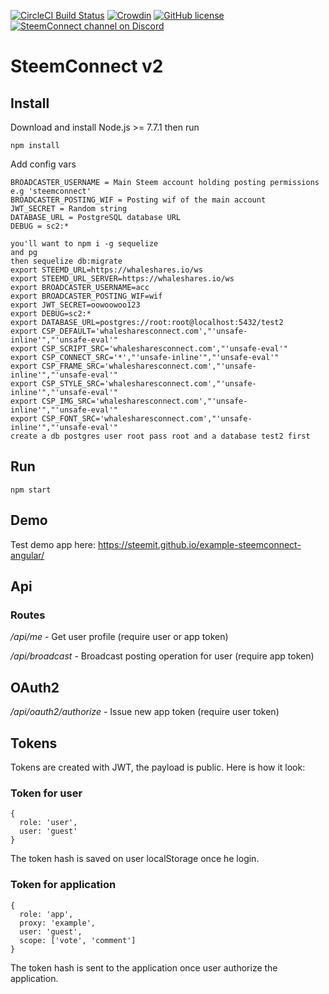[![CircleCI Build Status](https://circleci.com/gh/steemit/sc2.svg?style=shield&circle-token=:circle-token)](https://circleci.com/gh/steemit/sc2)
[![Crowdin](https://d322cqt584bo4o.cloudfront.net/steemconnect/localized.svg)](https://crowdin.com/project/steemconnect)
[![GitHub license](https://img.shields.io/badge/license-MIT-blue.svg)](https://raw.githubusercontent.com/steemit/sc2/dev/LICENSE)
[![SteemConnect channel on Discord](https://img.shields.io/badge/chat-discord-738bd7.svg)](https://discord.gg/NCZMVev)

# SteemConnect v2

## Install

Download and install Node.js >= 7.7.1 then run
```
npm install
```

Add config vars
```
BROADCASTER_USERNAME = Main Steem account holding posting permissions e.g 'steemconnect'
BROADCASTER_POSTING_WIF = Posting wif of the main account
JWT_SECRET = Random string
DATABASE_URL = PostgreSQL database URL
DEBUG = sc2:*
```

```
you'll want to npm i -g sequelize
and pg
then sequelize db:migrate
export STEEMD_URL=https://whaleshares.io/ws
export STEEMD_URL_SERVER=https://whaleshares.io/ws
export BROADCASTER_USERNAME=acc
export BROADCASTER_POSTING_WIF=wif
export JWT_SECRET=oowoowoo123
export DEBUG=sc2:*
export DATABASE_URL=postgres://root:root@localhost:5432/test2
export CSP_DEFAULT='whalesharesconnect.com',"'unsafe-inline'","'unsafe-eval'"
export CSP_SCRIPT_SRC='whalesharesconnect.com',"'unsafe-eval'"
export CSP_CONNECT_SRC='*',"'unsafe-inline'","'unsafe-eval'"
export CSP_FRAME_SRC='whalesharesconnect.com',"'unsafe-inline'","'unsafe-eval'"
export CSP_STYLE_SRC='whalesharesconnect.com',"'unsafe-inline'","'unsafe-eval'"
export CSP_IMG_SRC='whalesharesconnect.com',"'unsafe-inline'","'unsafe-eval'"
export CSP_FONT_SRC='whalesharesconnect.com',"'unsafe-inline'","'unsafe-eval'"
create a db postgres user root pass root and a database test2 first
```
## Run
```
npm start
```

## Demo

Test demo app here: https://steemit.github.io/example-steemconnect-angular/

## Api

### Routes

*/api/me* - Get user profile (require user or app token)

*/api/broadcast* - Broadcast posting operation for user (require app token)

## OAuth2
*/api/oauth2/authorize* - Issue new app token (require user token)

## Tokens
Tokens are created with JWT, the payload is public. Here is how it look:

### Token for user
```
{
  role: 'user',
  user: 'guest'
}
```
The token hash is saved on user localStorage once he login.

### Token for application
```
{
  role: 'app',
  proxy: 'example',
  user: 'guest',
  scope: ['vote', 'comment']
}
```

The token hash is sent to the application once user authorize the application.
